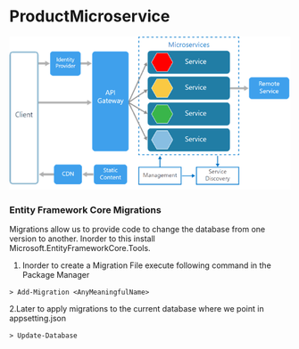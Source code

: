 # ProductMicroservice

![alt text](https://github.com/ShriLingam23/ProductMicroservice/blob/master/Assets/Microservice%20Using%20ASP.NET%20Core.png)


### Entity Framework Core Migrations

Migrations allow us to provide code to change the database from one version to another.
Inorder to this install Microsoft.EntityFrameworkCore.Tools.

1. Inorder to create a Migration File execute following command in the Package Manager 
```
> Add-Migration <AnyMeaningfulName>
```

2.Later to apply migrations to the current database where we point in appsetting.json
```
> Update-Database
```


